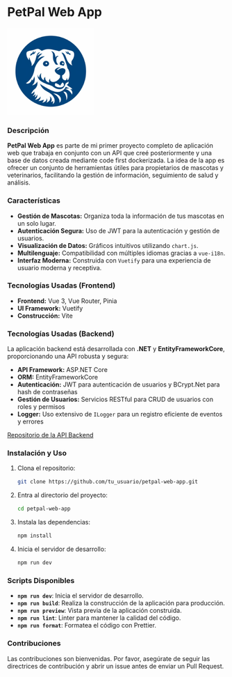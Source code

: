 # PetPal Web App

<img src="./src/assets/img/PetPal_LOGO(1).png" alt="Logo" width="200"/>

### Descripción
**PetPal Web App** es parte de mi primer proyecto completo de aplicación web que trabaja en conjunto con un API que creé posteriormente y una base de datos creada mediante code first dockerizada. La idea de la app es ofrecer un conjunto de herramientas útiles para propietarios de mascotas y veterinarios, facilitando la gestión de información, seguimiento de salud y análisis.

### Características
- **Gestión de Mascotas:** Organiza toda la información de tus mascotas en un solo lugar.
- **Autenticación Segura:** Uso de JWT para la autenticación y gestión de usuarios.
- **Visualización de Datos:** Gráficos intuitivos utilizando `chart.js`.
- **Multilenguaje:** Compatibilidad con múltiples idiomas gracias a `vue-i18n`.
- **Interfaz Moderna:** Construida con `Vuetify` para una experiencia de usuario moderna y receptiva.

### Tecnologías Usadas (Frontend)
- **Frontend:** Vue 3, Vue Router, Pinia
- **UI Framework:** Vuetify
- **Construcción:** Vite

### Tecnologías Usadas (Backend)
La aplicación backend está desarrollada con **.NET** y **EntityFrameworkCore**, proporcionando una API robusta y segura:

- **API Framework:** ASP.NET Core
- **ORM:** EntityFrameworkCore
- **Autenticación:** JWT para autenticación de usuarios y BCrypt.Net para hash de contraseñas
- **Gestión de Usuarios:** Servicios RESTful para CRUD de usuarios con roles y permisos
- **Logger:** Uso extensivo de `ILogger` para un registro eficiente de eventos y errores

[Repositorio de la API Backend](https://github.com/RubenLCgit/API-ASP.NET-Core.git)

### Instalación y Uso
1. Clona el repositorio:
    ```bash
    git clone https://github.com/tu_usuario/petpal-web-app.git
    ```
2. Entra al directorio del proyecto:
    ```bash
    cd petpal-web-app
    ```
3. Instala las dependencias:
    ```bash
    npm install
    ```
4. Inicia el servidor de desarrollo:
    ```bash
    npm run dev
    ```

### Scripts Disponibles
- **`npm run dev`**: Inicia el servidor de desarrollo.
- **`npm run build`**: Realiza la construcción de la aplicación para producción.
- **`npm run preview`**: Vista previa de la aplicación construida.
- **`npm run lint`**: Linter para mantener la calidad del código.
- **`npm run format`**: Formatea el código con Prettier.

### Contribuciones
Las contribuciones son bienvenidas. Por favor, asegúrate de seguir las directrices de contribución y abrir un issue antes de enviar un Pull Request.

